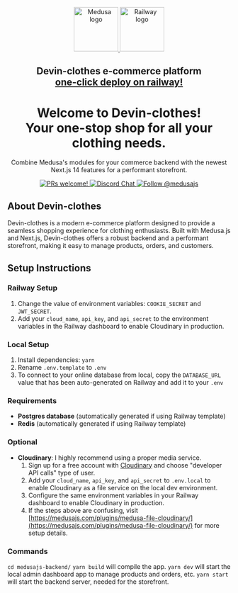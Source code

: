 <p align="center">
  <a href="https://www.medusajs.com">
    <picture>
      <source media="(prefers-color-scheme: dark)" srcset="https://user-images.githubusercontent.com/59018053/229103275-b5e482bb-4601-46e6-8142-244f531cebdb.svg">
      <source media="(prefers-color-scheme: light)" srcset="https://user-images.githubusercontent.com/59018053/229103726-e5b529a3-9b3f-4970-8a1f-c6af37f087bf.svg">
      <img alt="Medusa logo" src="https://user-images.githubusercontent.com/59018053/229103726-e5b529a3-9b3f-4970-8a1f-c6af37f087bf.svg" width=100>
    </picture>
  </a>
  <a href="https://railway.app/template/QvfPwp?referralCode=-Yg50p">
    <picture>
      <source media="(prefers-color-scheme: dark)" srcset="https://railway.app/brand/logo-light.svg">
      <source media="(prefers-color-scheme: light)" srcset="https://railway.app/brand/logo-dark.svg">
      <img alt="Railway logo" src="https://railway.app/brand/logo-light.svg" width=100>
    </picture>
  </a>
</p>

<h2 align="center">
  Devin-clothes e-commerce platform<br>
  <a href="https://railway.app/template/QvfPwp?referralCode=-Yg50p">one-click deploy on railway!</a>
</h2>

<h1 align="center">
  Welcome to Devin-clothes!<br>
  Your one-stop shop for all your clothing needs.
</h1>





<p align="center">
Combine Medusa's modules for your commerce backend with the newest Next.js 14 features for a performant storefront.</p>

<p align="center">
  <a href="https://github.com/medusajs/medusa/blob/master/CONTRIBUTING.md">
    <img src="https://img.shields.io/badge/PRs-welcome-brightgreen.svg?style=flat" alt="PRs welcome!" />
  </a>
  <a href="https://discord.gg/xpCwq3Kfn8">
    <img src="https://img.shields.io/badge/chat-on%20discord-7289DA.svg" alt="Discord Chat" />
  </a>
  <a href="https://twitter.com/intent/follow?screen_name=medusajs">
    <img src="https://img.shields.io/twitter/follow/medusajs.svg?label=Follow%20@medusajs" alt="Follow @medusajs" />
  </a>
</p>

## About Devin-clothes
Devin-clothes is a modern e-commerce platform designed to provide a seamless shopping experience for clothing enthusiasts. Built with Medusa.js and Next.js, Devin-clothes offers a robust backend and a performant storefront, making it easy to manage products, orders, and customers.

## Setup Instructions
### Railway Setup
1. Change the value of environment variables: `COOKIE_SECRET` and `JWT_SECRET`.
2. Add your `cloud_name`, `api_key`, and `api_secret` to the environment variables in the Railway dashboard to enable Cloudinary in production.

### Local Setup
1. Install dependencies: `yarn`
2. Rename `.env.template` to `.env`
3. To connect to your online database from local, copy the `DATABASE_URL` value that has been auto-generated on Railway and add it to your `.env`

### Requirements
- **Postgres database** (automatically generated if using Railway template)
- **Redis** (automatically generated if using Railway template)

### Optional
- **Cloudinary**: I highly recommend using a proper media service.
  1. Sign up for a free account with [Cloudinary](https://cloudinary.com/invites/lpov9zyyucivvxsnalc5/yhlpdo1vaw2mq1la0nks?t=default) and choose "developer API calls" type of user.
  2. Add your `cloud_name`, `api_key`, and `api_secret` to `.env.local` to enable Cloudinary as a file service on the local dev environment.
  3. Configure the same environment variables in your Railway dashboard to enable Cloudinary in production.
  4. If the steps above are confusing, visit [https://medusajs.com/plugins/medusa-file-cloudinary/](https://medusajs.com/plugins/medusa-file-cloudinary/) for more setup details.

### Commands
`cd medusajs-backend/`
`yarn build` will compile the app.
`yarn dev` will start the local admin dashboard app to manage products and orders, etc.
`yarn start` will start the backend server, needed for the storefront.

